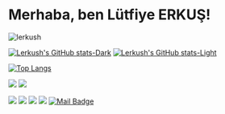 # Merhaba, ben Lütfiye ERKUŞ! 
<p align="left"> <img src="https://komarev.com/ghpvc/?username=lerkush" alt="lerkush" /> </p>

[![Lerkush's GitHub stats-Dark](https://github-readme-stats.vercel.app/api?username=lerkush&show_icons=true&theme=dark#gh-dark-mode-only)](https://github.com/lerkush/github-readme-stats#gh-dark-mode-only)
[![Lerkush's GitHub stats-Light](https://github-readme-stats.vercel.app/api?username=lerkush&show_icons=true&theme=default#gh-light-mode-only)](https://github.com/lerkush/github-readme-stats#gh-light-mode-only)



[![Top Langs](https://github-readme-stats.vercel.app/api/top-langs/?username=lerkush&layout=compact)](https://github.com/lerkush/github-readme-stats)

[![](https://img.shields.io/twitter/follow/lerkush?style=social)](https://www.twitter.com/lerkush)
[![](https://img.shields.io/github/followers/lerkush?style=social)](https://www.github.com/lerkush)


<!-- [![](https://img.shields.io/badge/youtube-%23FF0000.svg?&style=for-the-badge&logo=youtube&logoColor=white")](https://www.youtube.com/) !-->
[![](https://img.shields.io/badge/twitter-%231DA1F2.svg?&style=for-the-badge&logo=twitter&logoColor=white)](https://www.twitter.com/lerkush/)
[![](https://img.shields.io/badge/linkedin-%230077B5.svg?&style=for-the-badge&logo=linkedin&logoColor=white)](https://www.linkedin.com/in/lutfiye-e-792962a8/)
[![](https://img.shields.io/badge/medium-%2312100E.svg?&style=for-the-badge&logo=medium&logoColor=white)](https://medium.com/@lerkush)
[![](https://img.shields.io/badge/instagram-%23E4405F.svg?&style=for-the-badge&logo=instagram&logoColor=white)](https://instagram.com/lutfiyeerkus)
[![Mail Badge](https://img.shields.io/badge/lutfiyeerkus1@gmail.com-c14438?style=for-the-badge&logo=Gmail&logoColor=white&link=mailto:lutfiyeerkus1@gmail.com)](mailto:lutfiyeerkus1@gmail.com)
